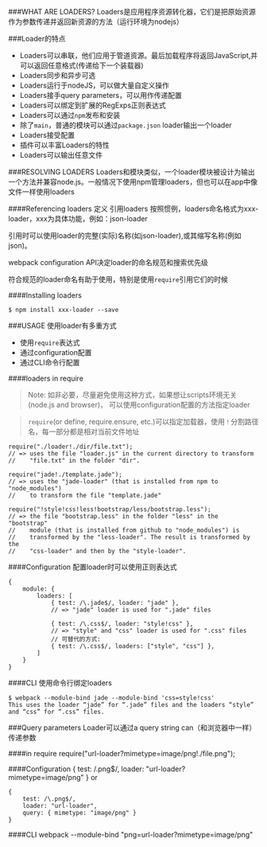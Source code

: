 ###WHAT ARE LOADERS?
Loaders是应用程序资源转化器，它们是把原始资源作为参数传递并返回新资源的方法（运行环境为nodejs）


###Loader的特点

* Loaders可以串联，他们应用于管道资源。最后加载程序将返回JavaScript,并可以返回任意格式(传递给下一个装载器)
* Loaders同步和异步可选
* Loaders运行于nodeJS，可以做大量自定义操作
* Loaders接手query parameters，可以用作传递配置
* Loaders可以绑定到扩展的RegExps正则表达式
* Loaders可以通过`npm`发布和安装
* 除了`main`，普通的模块可以通过`package.json` loader输出一个loader
* Loaders接受配置
* 插件可以丰富Loaders的特性
* Loaders可以输出任意文件

###RESOLVING LOADERS
Loaders和模块类似，一个loader模块被设计为输出一个方法并兼容node.js。一般情况下使用npm管理loaders，但也可以在app中像文件一样使用loaders

####Referencing loaders 定义 引用loaders
按照惯例，loaders命名格式为xxx-loader，xxx为具体功能，例如：json-loader

引用时可以使用loader的完整(实际)名称(如json-loader),或其缩写名称(例如json)。

webpack configuration API决定loader的命名规范和搜索优先级

符合规范的loader命名有助于使用，特别是使用`require`引用它们的时候

####Installing loaders

	$ npm install xxx-loader --save
	
###USAGE
使用loader有多重方式

* 使用`require`表达式
* 通过configuration配置
* 通过CLI命令行配置


####loaders in require
>Note: 如非必要，尽量避免使用这种方式，如果想让scripts环境无关(node.js and browser)，
>可以使用configuration配置的方法指定loader

>`require`(or define, require.ensure, etc.)可以指定加载器，使用`！`分割路径名，每一部分都是相对当前文件地址


	require("./loader!./dir/file.txt");
	// => uses the file "loader.js" in the current directory to transform
	//    "file.txt" in the folder "dir".

	require("jade!./template.jade");
	// => uses the "jade-loader" (that is installed from npm to "node_modules")
	//    to transform the file "template.jade"

	require("!style!css!less!bootstrap/less/bootstrap.less");
	// => the file "bootstrap.less" in the folder "less" in the "bootstrap"
	//    module (that is installed from github to "node_modules") is
	//    transformed by the "less-loader". The result is transformed by the
	//    "css-loader" and then by the "style-loader".

####Configuration
配置loader时可以使用正则表达式


	{
	    module: {
	        loaders: [
	            { test: /\.jade$/, loader: "jade" },
	            // => "jade" loader is used for ".jade" files

	            { test: /\.css$/, loader: "style!css" },
	            // => "style" and "css" loader is used for ".css" files
	            // 可替代的方式:
	            { test: /\.css$/, loaders: ["style", "css"] },
	        ]
	    }
	}

####CLI
使用命令行绑定loaders


	$ webpack --module-bind jade --module-bind 'css=style!css'
	This uses the loader “jade” for “.jade” files and the loaders “style” and “css” for “.css” files.

###Query parameters
Loader可以通过a query string can（和浏览器中一样）传递参数

####in require
	require("url-loader?mimetype=image/png!./file.png");

####Configuration
	{ test: /\.png$/, loader: "url-loader?mimetype=image/png" }
	or

	{
	    test: /\.png$/,
	    loader: "url-loader",
	    query: { mimetype: "image/png" }
	}
####CLI
	webpack --module-bind "png=url-loader?mimetype=image/png"
